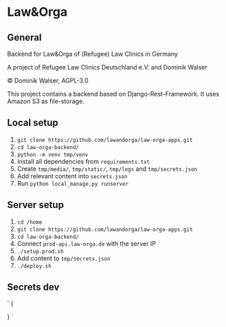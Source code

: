 # Law&Orga

## General

Backend for Law&Orga of (Refugee) Law Clinics in Germany

A project of Refugee Law Clinics Deutschland e.V. and Dominik Walser

© Dominik Walser, AGPL-3.0

This project contains a backend based on Django-Rest-Framework. It uses Amazon S3 as file-storage.

## Local setup
1. `git clone https://github.com/lawandorga/law-orga-apps.git`
2. `cd law-orga-backend/`
3. `python -m venv tmp/venv`
4. Install all dependencies from `requirements.txt`
5. Create `tmp/media/`, `tmp/static/`, `tmp/logs` and `tmp/secrets.json`
6. Add relevant content into `secrets.json`   
6. Run `python local_manage.py runserver`

## Server setup
1. `cd /home`
2. `git clone https://github.com/lawandorga/law-orga-apps.git`
3. `cd law-orga-backend/`
4. Connect `prod-api.law-orga.de` with the server IP
5. `./setup.prod.sh`
6. Add content to `tmp/secrets.json`   
7. `./deploy.sh`

## Secrets dev

`
{

}
`

